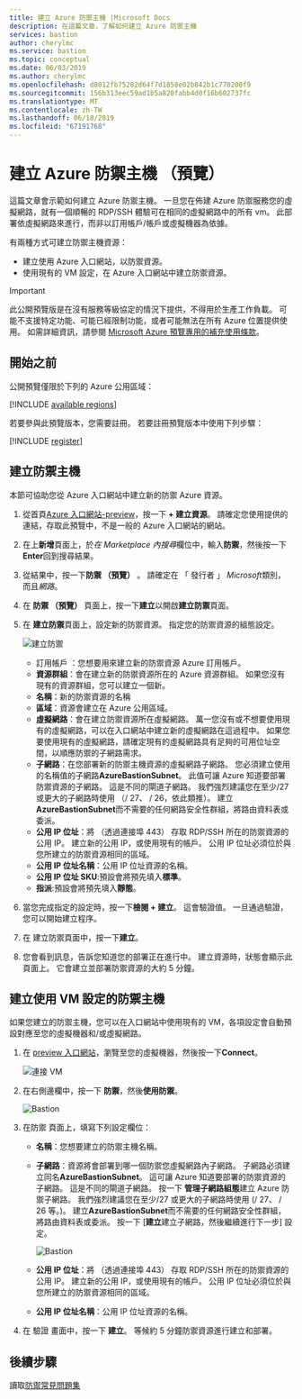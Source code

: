 ```yaml
---
title: 建立 Azure 防禦主機 |Microsoft Docs
description: 在這篇文章，了解如何建立 Azure 防禦主機
services: bastion
author: cherylmc
ms.service: bastion
ms.topic: conceptual
ms.date: 06/03/2019
ms.author: cherylmc
ms.openlocfilehash: d8012fb75282d64f7d1858e02b842b1c770200f9
ms.sourcegitcommit: 156b313eec59ad1b5a820fabb4d0f16b602737fc
ms.translationtype: MT
ms.contentlocale: zh-TW
ms.lasthandoff: 06/18/2019
ms.locfileid: "67191768"
---
```

# <a name="create-an-azure-bastion-host-preview"></a>建立 Azure 防禦主機 （預覽）

這篇文章會示範如何建立 Azure 防禦主機。 一旦您在佈建 Azure 防禦服務您的虛擬網路，就有一個順暢的 RDP/SSH 體驗可在相同的虛擬網路中的所有 vm。 此部署依虛擬網路來進行，而非以訂用帳戶/帳戶或虛擬機器為依據。

有兩種方式可建立防禦主機資源：

* 建立使用 Azure 入口網站，以防禦資源。
* 使用現有的 VM 設定，在 Azure 入口網站中建立防禦資源。

> [!IMPORTANT]
> 此公開預覽版是在沒有服務等級協定的情況下提供，不得用於生產工作負載。 可能不支援特定功能、可能已經限制功能，或者可能無法在所有 Azure 位置提供使用。 如需詳細資訊，請參閱 [Microsoft Azure 預覽專用的補充使用條款](https://azure.microsoft.com/support/legal/preview-supplemental-terms/)。
>

## <a name="before-you-begin"></a>開始之前

公開預覽僅限於下列的 Azure 公用區域：

[!INCLUDE [available regions](../../includes/bastion-regions-include.md)]

若要參與此預覽版本，您需要註冊。 若要註冊預覽版本中使用下列步驟：

[!INCLUDE [register](../../includes/bastion-preview-register-include.md)]

## <a name="createhost"></a>建立防禦主機

本節可協助您從 Azure 入口網站中建立新的防禦 Azure 資源。

1. 從首頁[Azure 入口網站-preview](http://aka.ms/BastionHost)，按一下 **+ 建立資源**。 請確定您使用提供的連結，存取此預覽中，不是一般的 Azure 入口網站的網站。

1. 在上**新增**頁面上，於*在 Marketplace 內搜尋*欄位中，輸入**防禦**，然後按一下**Enter**回到搜尋結果。

1. 從結果中，按一下**防禦 （預覽）** 。 請確定在 「 發行者 」 *Microsoft*類別，而且*網路*。

1. 在 **防禦 （預覽）** 頁面上，按一下**建立**以開啟**建立防禦**頁面。

1. 在 **建立防禦**頁面上，設定新的防禦資源。 指定您的防禦資源的組態設定。

    ![建立防禦](./media/bastion-create-host-portal/settings.png)

    * 訂用帳戶  ：您想要用來建立新的防禦資源 Azure 訂用帳戶。
    * **資源群組**：會在建立新的防禦資源所在的 Azure 資源群組。 如果您沒有現有的資源群組，您可以建立一個新。
    * **名稱**：新的防禦資源的名稱
    * **區域**：資源會建立在 Azure 公用區域。
    * **虛擬網路**：會在建立防禦資源所在虛擬網路。 萬一您沒有或不想要使用現有的虛擬網路，可以在入口網站中建立新的虛擬網路在這過程中。 如果您要使用現有的虛擬網路，請確定現有的虛擬網路具有足夠的可用位址空間，以順應防禦的子網路需求。
    * **子網路**：在您部署新的防禦主機資源的虛擬網路子網路。 您必須建立使用的名稱值的子網路**AzureBastionSubnet**。 此值可讓 Azure 知道要部署防禦資源的子網路。 這是不同的閘道子網路。 我們強烈建議您在至少/27 或更大的子網路時使用 （/ 27、 / 26，依此類推）。 建立**AzureBastionSubnet**而不需要的任何網路安全性群組，將路由資料表或委派。
    * **公用 IP 位址**：將 （透過連接埠 443） 存取 RDP/SSH 所在的防禦資源的公用 IP。 建立新的公用 IP，或使用現有的帳戶。 公用 IP 位址必須位於與您所建立的防禦資源相同的區域。
    * **公用 IP 位址名稱**：公用 IP 位址資源的名稱。
    * **公用 IP 位址 SKU**:預設會將預先填入**標準**。
    * **指派**:預設會將預先填入**靜態**。

1. 當您完成指定的設定時，按一下**檢閱 + 建立**。 這會驗證值。 一旦通過驗證，您可以開始建立程序。
1. 在 建立防禦頁面中，按一下**建立**。
1. 您會看到訊息，告訴您知道您的部署正在進行中。 建立資源時，狀態會顯示此頁面上。 它會建立並部署防禦資源的大約 5 分鐘。

## <a name="createvmset"></a>建立使用 VM 設定的防禦主機

如果您建立的防禦主機，您可以在入口網站中使用現有的 VM，各項設定會自動預設對應至您的虛擬機器和/或虛擬網路。

1. 在  [preview 入口網站](https://aka.ms/BastionHost)，瀏覽至您的虛擬機器，然後按一下**Connect**。

    ![連接 VM](./media/bastion-create-host-portal/vmsettings.png)

1. 在右側邊欄中，按一下 **防禦**，然後**使用防禦**。

    ![Bastion](./media/bastion-create-host-portal/vmbastion.png)

1. 在防禦 頁面上，填寫下列設定欄位：

    * **名稱**：您想要建立的防禦主機名稱。
    * **子網路**：資源將會部署到哪一個防禦您虛擬網路內子網路。 子網路必須建立同名**AzureBastionSubnet**。 這可讓 Azure 知道要部署的防禦資源的子網路。 這是不同的閘道子網路。 按一下 **管理子網路組態**建立 Azure 防禦子網路。 我們強烈建議您在至少/27 或更大的子網路時使用 (/ 27、 / 26 等。)。 建立**AzureBastionSubnet**而不需要的任何網路安全性群組，將路由資料表或委派。 按一下 [**建立**建立子網路，然後繼續進行下一步] 設定。

      ![Bastion](./media/bastion-create-host-portal/subnet.png)
      
    * **公用 IP 位址**：將 （透過連接埠 443） 存取 RDP/SSH 所在的防禦資源的公用 IP。 建立新的公用 IP，或使用現有的帳戶。 公用 IP 位址必須位於與您所建立的防禦資源相同的區域。
    * **公用 IP 位址名稱**：公用 IP 位址資源的名稱。
1. 在 驗證 畫面中，按一下 **建立**。 等候約 5 分鐘防禦資源進行建立和部署。

## <a name="next-steps"></a>後續步驟

讀取[防禦常見問題集](bastion-faq.md)